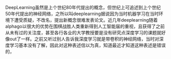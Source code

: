 DeepLearning虽然是上个世纪80年代提出的概念，但世纪上可追述到上个世纪50年代提出的神经网络，之所以叫deeplearning据说因为当时机器学习在当时环境下遭受质疑，不改名，提出新概念很难发表论文。近几年deeplearning随着alphago以很大的优势在围棋战胜人类重新得到人工智能届的重视，且获得了之前从未有过的关注度，甚至各行各业的大学教授要是没有研究点深度学习的课题就好像out了一样。之前又听过别人告诉我深度学习就是带卷积的神经网络，当时对深度学习基本没有了解，因此对这种表述信以为真，知道最近才知道这种表述是错误的，





